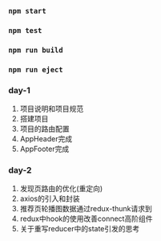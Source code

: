 

### `npm start`



### `npm test`



### `npm run build`


### `npm run eject`

### day-1
1. 项目说明和项目规范
2. 搭建项目
3. 项目的路由配置
4. AppHeader完成
5. AppFooter完成

### day-2
1. 发现页路由的优化(重定向)
2. axios的引入和封装
3. 推荐页轮播图数据通过redux-thunk请求到
4. redux中hook的使用改善connect高阶组件
5. 关于重写reducer中的state引发的思考
